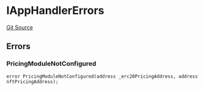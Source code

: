# IAppHandlerErrors
[Git Source](https://github.com/thrackle-io/tron/blob/3af53b224777c5c1f4e2e734b7757bd798236667/src/common/IErrors.sol)


## Errors
### PricingModuleNotConfigured

```solidity
error PricingModuleNotConfigured(address _erc20PricingAddress, address nftPricingAddress);
```


